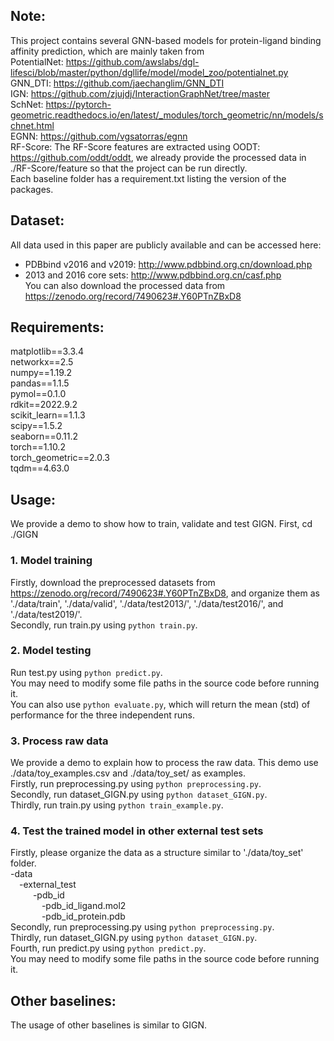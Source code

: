 ## Note:
This project contains several GNN-based models for protein-ligand binding affinity prediction, which are mainly taken from  
PotentialNet: https://github.com/awslabs/dgl-lifesci/blob/master/python/dgllife/model/model_zoo/potentialnet.py                                  
GNN_DTI: https://github.com/jaechanglim/GNN_DTI  
IGN: https://github.com/zjujdj/InteractionGraphNet/tree/master  
SchNet: https://pytorch-geometric.readthedocs.io/en/latest/_modules/torch_geometric/nn/models/schnet.html  
EGNN: https://github.com/vgsatorras/egnn  
RF-Score: The RF-Score features are extracted using OODT: https://github.com/oddt/oddt, we already provide the processed data in ./RF-Score/feature so that the project can be run directly.    
Each baseline folder has a requirement.txt listing the version of the packages.  

## Dataset:
All data used in this paper are publicly available and can be accessed here:  
- PDBbind v2016 and v2019: http://www.pdbbind.org.cn/download.php  
- 2013 and 2016 core sets: http://www.pdbbind.org.cn/casf.php  
You can also download the processed data from https://zenodo.org/record/7490623#.Y60PTnZBxD8

## Requirements:
matplotlib==3.3.4  
networkx==2.5  
numpy==1.19.2  
pandas==1.1.5  
pymol==0.1.0  
rdkit==2022.9.2  
scikit_learn==1.1.3  
scipy==1.5.2  
seaborn==0.11.2  
torch==1.10.2  
torch_geometric==2.0.3  
tqdm==4.63.0  

## Usage:
We provide a demo to show how to train, validate and test GIGN. First, cd ./GIGN
### 1. Model training
Firstly, download the preprocessed datasets from https://zenodo.org/record/7490623#.Y60PTnZBxD8, and organize them as './data/train', './data/valid', './data/test2013/', './data/test2016/', and  './data/test2019/'.  
Secondly, run train.py using `python train.py`.  

### 2. Model testing
Run test.py using `python predict.py`.  
You may need to modify some file paths in the source code before running it.  
You can also use `python evaluate.py`, which will return the mean (std) of performance for the three independent runs.

### 3. Process raw data
We provide a demo to explain how to process the raw data. This demo use ./data/toy_examples.csv and ./data/toy_set/ as examples.  
Firstly, run preprocessing.py using `python preprocessing.py`.    
Secondly, run dataset_GIGN.py using `python dataset_GIGN.py`.  
Thirdly, run train.py using `python train_example.py`.    

### 4. Test the trained model in other external test sets
Firstly, please organize the data as a structure similar to './data/toy_set' folder.  
-data  
&ensp;&ensp;-external_test  
&ensp; &ensp;&ensp;&ensp; -pdb_id  
&ensp; &ensp; &ensp;&ensp;&ensp;&ensp;-pdb_id_ligand.mol2  
&ensp; &ensp; &ensp;&ensp;&ensp;&ensp;-pdb_id_protein.pdb  
Secondly, run preprocessing.py using `python preprocessing.py`.  
Thirdly, run dataset_GIGN.py using `python dataset_GIGN.py`.  
Fourth, run predict.py using `python predict.py`.  
You may need to modify some file paths in the source code before running it.  

## Other baselines:
The usage of other baselines is similar to GIGN.
